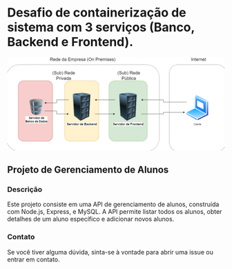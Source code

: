 # Desafio de containerização de sistema com 3 serviços (Banco, Backend e Frontend).

![alt text](bd-back-front.png)

## Projeto de Gerenciamento de Alunos

### Descrição
Este projeto consiste em uma API de gerenciamento de alunos, construída com Node.js, Express, e MySQL. A API permite listar todos os alunos, obter detalhes de um aluno específico e adicionar novos alunos.

### Contato
Se você tiver alguma dúvida, sinta-se à vontade para abrir uma issue ou entrar em contato.
